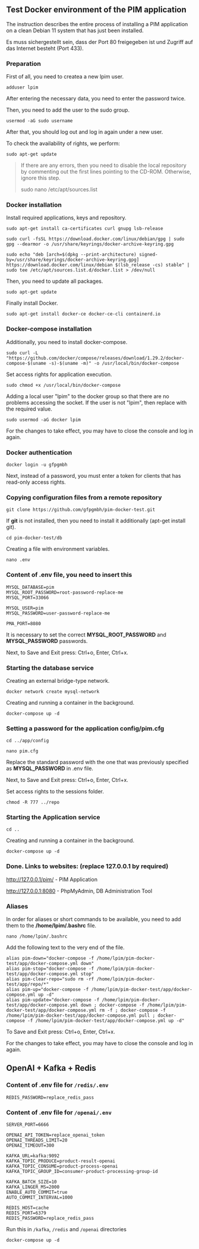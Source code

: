 ## Test Docker environment of the PIM application
<p>The instruction describes the entire process of installing a PIM application on a clean Debian 11 system that has just been installed.</p>
<p>Es muss sichergestellt sein, dass der Port 80 freigegeben ist und Zugriff auf das Internet besteht (Port 433).</p>

### Preparation

<p>First of all, you need to createa a new lpim user.</p>

```
adduser lpim
```

<p>After entering the necessary data, you need to enter the password twice.</p>

<p>Then, you need to add the user to the sudo group.</p>

```
usermod -aG sudo username
```

<p>After that, you should log out and log in again under a new user.</p>

<p>To check the availability of rights, we perform:</p>

```
sudo apt-get update
```

> If there are any errors, then you need to disable the local repository by commenting out the first lines pointing to the CD-ROM. Otherwise, ignore this step.
>
> sudo nano /etc/apt/sources.list

### Docker installation

<p>Install required applications, keys and repository.</p>

```
sudo apt-get install ca-certificates curl gnupg lsb-release
```
```
sudo curl -fsSL https://download.docker.com/linux/debian/gpg | sudo gpg --dearmor -o /usr/share/keyrings/docker-archive-keyring.gpg
```
```
sudo echo "deb [arch=$(dpkg --print-architecture) signed-by=/usr/share/keyrings/docker-archive-keyring.gpg] https://download.docker.com/linux/debian $(lsb_release -cs) stable" | sudo tee /etc/apt/sources.list.d/docker.list > /dev/null
```

<p>Then, you need to update all packages.</p>

```
sudo apt-get update
```

<p>Finally install Docker.</p>

```
sudo apt-get install docker-ce docker-ce-cli containerd.io
```
### Docker-compose installation

<p>Additionally, you need to install docker-compose.</p>

```
sudo curl -L "https://github.com/docker/compose/releases/download/1.29.2/docker-compose-$(uname -s)-$(uname -m)" -o /usr/local/bin/docker-compose
```

<p>Set access rights for application execution.</p>

```
sudo chmod +x /usr/local/bin/docker-compose
```

<p>Adding a local user "lpim" to the docker group so that there are no problems accessing the socket. If the user is not "lpim", then replace with the required value.</p>

```
sudo usermod -aG docker lpim
```

<p>For the changes to take effect, you may have to close the console and log in again.</p>

### Docker authentication

```
docker login -u gfpgmbh
```

<p>Next, instead of a password, you must enter a token for clients that has read-only access rights.</p>

### Copying configuration files from a remote repository

```
git clone https://github.com/gfpgmbh/pim-docker-test.git
```

<p>If <strong>git</strong> is not installed, then you need to install it additionally (apt-get install git).</p>

```
cd pim-docker-test/db
```

<p>Creating a file with environment variables.</p>

```
nano .env
```

### Content of .env file, you need to insert this
```
MYSQL_DATABASE=pim
MYSQL_ROOT_PASSWORD=root-password-replace-me
MYSQL_PORT=33066

MYSQL_USER=pim
MYSQL_PASSWORD=user-password-replace-me

PMA_PORT=8080
```

<p>It is necessary to set the correct <strong>MYSQL_ROOT_PASSWORD</strong> and <strong>MYSQL_PASSWORD</strong> passwords.</p>

<p>Next, to Save and Exit press: Ctrl+o, Enter, Ctrl+x.</p>

### Starting the database service

<p>Creating an external bridge-type network.</p>

```
docker network create mysql-network
```

<p>Creating and running a container in the background.</p>

```
docker-compose up -d
```

### Setting a password for the application config/pim.cfg

```
cd ../app/config
```
```
nano pim.cfg
```

<p>Replace the standard password with the one that was previously specified as <strong>MYSQL_PASSWORD</strong> in .env file.</p>

<p>Next, to Save and Exit press: Ctrl+o, Enter, Ctrl+x.</p>

<p>Set access rights to the sessions folder.</p>

```
chmod -R 777 ../repo
```

### Starting the Application service

```
cd ..
```

<p>Creating and running a container in the background.</p>

```
docker-compose up -d
```

### Done. Links to websites: (replace 127.0.0.1 by required)

http://127.0.0.1/pim/ - PIM Application

http://127.0.0.1:8080 - PhpMyAdmin, DB Administration Tool

### Aliases

<p>In order for aliases or short commands to be available, you need to add them to the <strong>/home/lpim/.bashrc</strong> file.</p>

```
nano /home/lpim/.bashrc
```

<p>Add the following text to the very end of the file.</p>

```
alias pim-down="docker-compose -f /home/lpim/pim-docker-test/app/docker-compose.yml down"
alias pim-stop="docker-compose -f /home/lpim/pim-docker-test/app/docker-compose.yml stop"
alias pim-clear-repo="sudo rm -rf /home/lpim/pim-docker-test/app/repo/*"
alias pim-up="docker-compose -f /home/lpim/pim-docker-test/app/docker-compose.yml up -d"
alias pim-update="docker-compose -f /home/lpim/pim-docker-test/app/docker-compose.yml down ; docker-compose -f /home/lpim/pim-docker-test/app/docker-compose.yml rm -f ; docker-compose -f /home/lpim/pim-docker-test/app/docker-compose.yml pull ; docker-compose -f /home/lpim/pim-docker-test/app/docker-compose.yml up -d"
```

<p>To Save and Exit press: Ctrl+o, Enter, Ctrl+x.</p>

<p>For the changes to take effect, you may have to close the console and log in again.</p>

## OpenAI + Kafka + Redis

### Content of .env file for `/redis/.env`
```
REDIS_PASSWORD=replace_redis_pass
```

### Content of .env file for `/openai/.env`
```
SERVER_PORT=6666

OPENAI_API_TOKEN=replace_openai_token
OPENAI_THREADS_LIMIT=20
OPENAI_TIMEOUT=300

KAFKA_URL=kafka:9092
KAFKA_TOPIC_PRODUCE=product-result-openai
KAFKA_TOPIC_CONSUME=product-process-openai
KAFKA_TOPIC_GROUP_ID=consumer-product-processing-group-id

KAFKA_BATCH_SIZE=10
KAFKA_LINGER_MS=2000
ENABLE_AUTO_COMMIT=true
AUTO_COMMIT_INTERVAL=1000

REDIS_HOST=cache
REDIS_PORT=6379
REDIS_PASSWORD=replace_redis_pass
```

Run this in `/kafka`, `/redis` and `/openai` directories

```
docker-compose up -d
```
